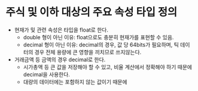 ﻿# 주식 및 이하 대상의 주요 속성 타입 정의
- 현재가 및 관련 속성은 타입을 float로 한다.
  - double 형이 아닌 이유: float으로도 충분히 현재가를 표현할 수 있음.
  - decimal 형이 아닌 이유: decimal의 경우, 값 당 64bits가 필요하며, 틱 데이터의 경우 전체 용량에 큰 영향을 끼치므로 쓰지않는다.
- 거래금액 등 금액의 경우 decimal로 한다.
  - 시가총액 등 큰 값을 저장해야 할 수 있고, 비율 계산에서 정확해야 하기 때문에 decimal을 사용한다.
  - 대량의 데이터에는 포함하지 않는 값이기 때문에

